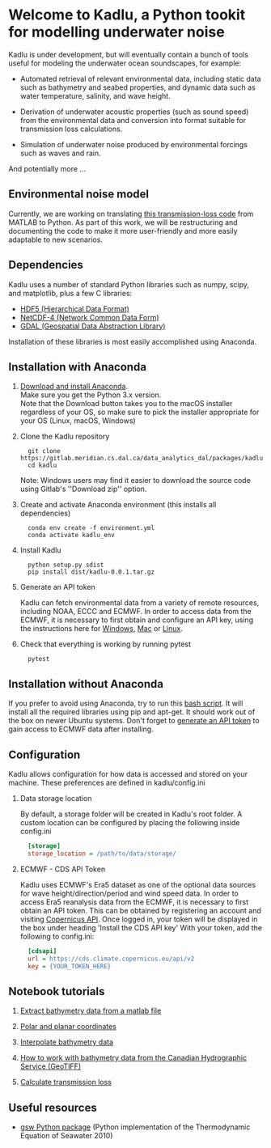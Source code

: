 # Welcome to Kadlu, a Python tookit for modelling underwater noise

Kadlu is under development, but will eventually 
contain a bunch of tools useful for modeling the underwater ocean 
soundscapes, for example:

 * Automated retrieval of relevant environmental data, including static 
   data such as bathymetry and seabed properties, and dynamic data such 
   as water temperature, salinity, and wave height.

 * Derivation of underwater acoustic properties (such as sound speed) from 
   the environmental data and conversion into format suitable for transmission 
   loss calculations.

 * Simulation of underwater noise produced by environmental forcings 
   such as waves and rain.

And potentially more ...

## Environmental noise model

Currently, we are working on translating [this transmission-loss code](https://gitlab.meridian.cs.dal.ca/data_analytics_dal/packages/kadlu/tree/master/Nx2DSSFPE) 
from MATLAB to Python. As part of this work, we will be restructuring 
and documenting the code to make it more user-friendly and more easily 
adaptable to new scenarios.

## Dependencies

Kadlu uses a number of standard Python libraries such as 
numpy, scipy, and matplotlib, plus a few C libraries:
 
  * [HDF5 (Hierarchical Data Format)](https://www.hdfgroup.org/) 
  * [NetCDF-4 (Network Common Data Form)](https://www.unidata.ucar.edu/software/netcdf/)
  * [GDAL (Geospatial Data Abstraction Library)](https://www.gdal.org/)

Installation of these libraries is most easily accomplished using Anaconda.

## Installation with Anaconda
 
 1. [Download and install Anaconda](https://docs.anaconda.com/anaconda/install/).<br/>
    Make sure you get the Python 3.x version.<br/>
    Note that the Download button takes you to the macOS installer regardless of your OS, so make sure to pick the installer appropriate for your OS (Linux, macOS, Windows) 
 
 2. Clone the Kadlu repository
    ```terminal
      git clone https://gitlab.meridian.cs.dal.ca/data_analytics_dal/packages/kadlu.git
      cd kadlu
    ```
    Note: Windows users may find it easier to download the source code using Gitlab's ''Download zip'' option.

 3. Create and activate Anaconda environment (this installs all dependencies)
    ```terminal
      conda env create -f environment.yml
      conda activate kadlu_env
    ```
 
 4. Install Kadlu
    ```terminal
      python setup.py sdist
      pip install dist/kadlu-0.0.1.tar.gz
    ```

 5. Generate an API token

    Kadlu can fetch environmental data from a variety of remote resources, including NOAA, ECCC and ECMWF. In order to access data from the ECMWF, it is necessary to first obtain and configure an API key, using the instructions here for [Windows](https://confluence.ecmwf.int/display/CKB/How+to+install+and+use+CDS+API+on+Windows), [Mac](https://confluence.ecmwf.int/display/CKB/How+to+install+and+use+CDS+API+on+macOS) or [Linux](https://cds.climate.copernicus.eu/api-how-to).
 
 6. Check that everything is working by running pytest
    ```terminal
      pytest
    ```

## Installation without Anaconda

If you prefer to avoid using Anaconda, try to run this [bash script](https://gitlab.meridian.cs.dal.ca/data_analytics_dal/packages/kadlu/blob/master/install_dep.sh). It will install all the required 
libraries using pip and apt-get. It should work out of the box on newer Ubuntu systems. Don't forget to [generate an API token](https://cds.climate.copernicus.eu/api-how-to) to gain access to ECMWF data after installing.

## Configuration
Kadlu allows configuration for how data is accessed and stored on your machine. These preferences are defined in kadlu/config.ini

 1. Data storage location

    By default, a storage folder will be created in Kadlu's root folder. A custom location can be configured by placing the following inside config.ini
    ```ini
      [storage]
      storage_location = /path/to/data/storage/
    ```

 2. ECMWF - CDS API Token

    Kadlu uses ECMWF's Era5 dataset as one of the optional data sources for wave height/direction/period and wind speed data.
    In order to access Era5 reanalysis data from the ECMWF, it is necessary to first obtain an API token.
    This can be obtained by registering an account and visiting [Copernicus API](https://cds.climate.copernicus.eu/api-how-to). Once logged in, your token will be displayed in the box under heading 'Install the CDS API key'
    With your token, add the following to config.ini:
    ```ini
      [cdsapi]
      url = https://cds.climate.copernicus.eu/api/v2
      key = {YOUR_TOKEN_HERE}
    ```

## Notebook tutorials

 1. [Extract bathymetry data from a matlab file](docs/source/tutorials/read_bathy_tutorial/read_bathy_tutorial.ipynb)

 2. [Polar and planar coordinates](docs/source/tutorials/coordinates_tutorial/coordinates_tutorial.ipynb)

 3. [Interpolate bathymetry data](docs/source/tutorials/interp_bathy_tutorial/interp_bathy_tutorial.ipynb)

 4. [How to work with bathymetry data from the Canadian Hydrographic Service (GeoTIFF)](docs/source/tutorials/CHS_tutorial/CHS_tutorial.ipynb)
 
 5. [Calculate transmission loss](https://gitlab.meridian.cs.dal.ca/data_analytics_dal/packages/kadlu/blob/master/docs/source/tutorials/calc_tl_tutorial/calc_tl_tutorial.ipynb)


## Useful resources

 *  [gsw Python package](https://github.com/TEOS-10/GSW-Python) (Python implementation of the Thermodynamic Equation of Seawater 2010)
